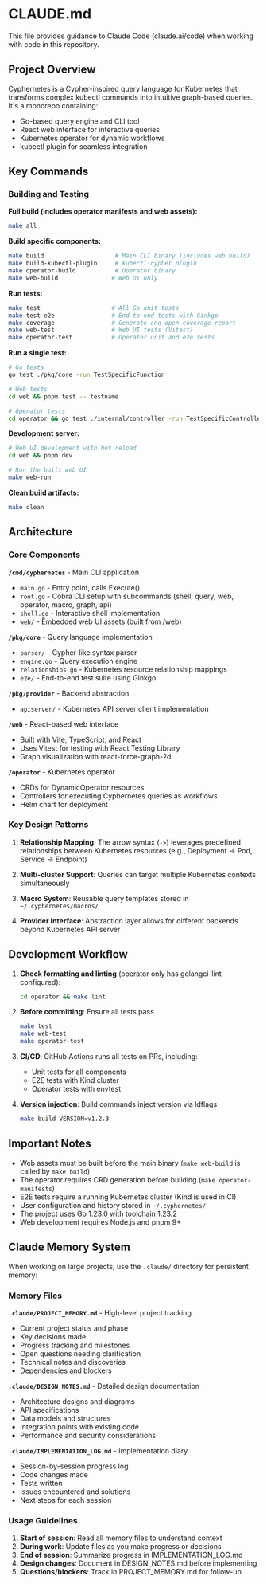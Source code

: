 # CLAUDE.md

This file provides guidance to Claude Code (claude.ai/code) when working with code in this repository.

## Project Overview

Cyphernetes is a Cypher-inspired query language for Kubernetes that transforms complex kubectl commands into intuitive graph-based queries. It's a monorepo containing:
- Go-based query engine and CLI tool
- React web interface for interactive queries  
- Kubernetes operator for dynamic workflows
- kubectl plugin for seamless integration

## Key Commands

### Building and Testing

**Full build (includes operator manifests and web assets):**
```bash
make all
```

**Build specific components:**
```bash
make build                    # Main CLI binary (includes web build)
make build-kubectl-plugin     # kubectl-cypher plugin
make operator-build           # Operator binary
make web-build               # Web UI only
```

**Run tests:**
```bash
make test                    # All Go unit tests
make test-e2e                # End-to-end tests with Ginkgo
make coverage                # Generate and open coverage report
make web-test                # Web UI tests (Vitest)
make operator-test           # Operator unit and e2e tests
```

**Run a single test:**
```bash
# Go tests
go test ./pkg/core -run TestSpecificFunction

# Web tests
cd web && pnpm test -- testname

# Operator tests
cd operator && go test ./internal/controller -run TestSpecificController
```

**Development server:**
```bash
# Web UI development with hot reload
cd web && pnpm dev

# Run the built web UI
make web-run
```

**Clean build artifacts:**
```bash
make clean
```

## Architecture

### Core Components

**`/cmd/cyphernetes`** - Main CLI application
- `main.go` - Entry point, calls Execute()
- `root.go` - Cobra CLI setup with subcommands (shell, query, web, operator, macro, graph, api)
- `shell.go` - Interactive shell implementation
- `web/` - Embedded web UI assets (built from /web)

**`/pkg/core`** - Query language implementation
- `parser/` - Cypher-like syntax parser
- `engine.go` - Query execution engine
- `relationships.go` - Kubernetes resource relationship mappings
- `e2e/` - End-to-end test suite using Ginkgo

**`/pkg/provider`** - Backend abstraction
- `apiserver/` - Kubernetes API server client implementation

**`/web`** - React-based web interface
- Built with Vite, TypeScript, and React
- Uses Vitest for testing with React Testing Library
- Graph visualization with react-force-graph-2d

**`/operator`** - Kubernetes operator
- CRDs for DynamicOperator resources
- Controllers for executing Cyphernetes queries as workflows
- Helm chart for deployment

### Key Design Patterns

1. **Relationship Mapping**: The arrow syntax (`->`) leverages predefined relationships between Kubernetes resources (e.g., Deployment -> Pod, Service -> Endpoint)

2. **Multi-cluster Support**: Queries can target multiple Kubernetes contexts simultaneously

3. **Macro System**: Reusable query templates stored in `~/.cyphernetes/macros/`

4. **Provider Interface**: Abstraction layer allows for different backends beyond Kubernetes API server

## Development Workflow

1. **Check formatting and linting** (operator only has golangci-lint configured):
   ```bash
   cd operator && make lint
   ```

2. **Before committing**: Ensure all tests pass
   ```bash
   make test
   make web-test
   make operator-test
   ```

3. **CI/CD**: GitHub Actions runs all tests on PRs, including:
   - Unit tests for all components
   - E2E tests with Kind cluster
   - Operator tests with envtest

4. **Version injection**: Build commands inject version via ldflags
   ```bash
   make build VERSION=v1.2.3
   ```

## Important Notes

- Web assets must be built before the main binary (`make web-build` is called by `make build`)
- The operator requires CRD generation before building (`make operator-manifests`)
- E2E tests require a running Kubernetes cluster (Kind is used in CI)
- User configuration and history stored in `~/.cyphernetes/`
- The project uses Go 1.23.0 with toolchain 1.23.2
- Web development requires Node.js and pnpm 9+

## Claude Memory System

When working on large projects, use the `.claude/` directory for persistent memory:

### Memory Files

**`.claude/PROJECT_MEMORY.md`** - High-level project tracking
- Current project status and phase
- Key decisions made
- Progress tracking and milestones
- Open questions needing clarification
- Technical notes and discoveries
- Dependencies and blockers

**`.claude/DESIGN_NOTES.md`** - Detailed design documentation
- Architecture designs and diagrams
- API specifications
- Data models and structures
- Integration points with existing code
- Performance and security considerations

**`.claude/IMPLEMENTATION_LOG.md`** - Implementation diary
- Session-by-session progress log
- Code changes made
- Tests written
- Issues encountered and solutions
- Next steps for each session

### Usage Guidelines

1. **Start of session**: Read all memory files to understand context
2. **During work**: Update files as you make progress or decisions
3. **End of session**: Summarize progress in IMPLEMENTATION_LOG.md
4. **Design changes**: Document in DESIGN_NOTES.md before implementing
5. **Questions/blockers**: Track in PROJECT_MEMORY.md for follow-up